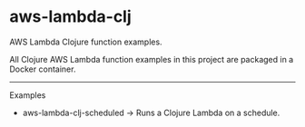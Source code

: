 # aws-lambda-clj

AWS Lambda Clojure function examples.

All Clojure AWS Lambda function examples in this project are packaged in a Docker container.

----

Examples

* aws-lambda-clj-scheduled -> Runs a Clojure Lambda on a schedule.
